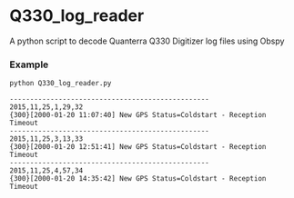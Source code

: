 # Q330_log_reader
A python script to decode Quanterra Q330 Digitizer log files using Obspy

### Example

    python Q330_log_reader.py

    -------------------------------------------------
    2015,11,25,1,29,32
    {300}[2000-01-20 11:07:40] New GPS Status=Coldstart - Reception Timeout
    -------------------------------------------------
    2015,11,25,3,13,33
    {300}[2000-01-20 12:51:41] New GPS Status=Coldstart - Reception Timeout
    -------------------------------------------------
    2015,11,25,4,57,34
    {300}[2000-01-20 14:35:42] New GPS Status=Coldstart - Reception Timeout

